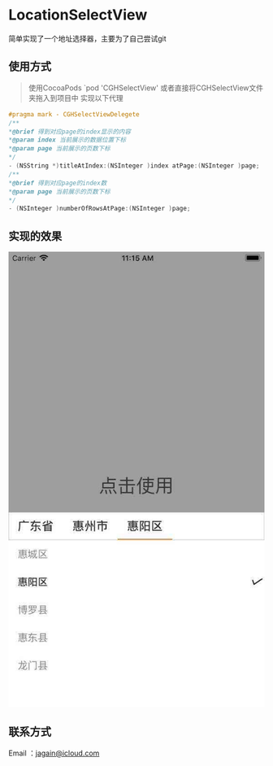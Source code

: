 # LocationSelectView
简单实现了一个地址选择器，主要为了自己尝试git
## 使用方式
>使用CocoaPods
>`pod 'CGHSelectView'
>或者直接将CGHSelectView文件夹拖入到项目中
实现以下代理
```Objective-C
#pragma mark - CGHSelectViewDelegete
/**
*@brief 得到对应page的index显示的内容
*@param index 当前展示的数据位置下标
*@param page 当前展示的页数下标
*/
- (NSString *)titleAtIndex:(NSInteger )index atPage:(NSInteger )page;
/**
*@brief 得到对应page的index数
*@param page 当前展示的页数下标
*/
- (NSInteger )numberOfRowsAtPage:(NSInteger )page;
```
## 实现的效果
![](https://github.com/JagainChen/JagainLocationSelectView/blob/master/ScreenShot.jpg)  
## 联系方式
Email ：jagain@icloud.com



